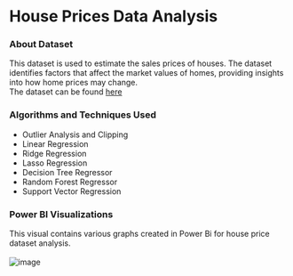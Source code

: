 # House Prices Data Analysis
### About Dataset
This dataset is used to estimate the sales prices of houses. The dataset identifies factors that affect the market values ​​of homes, providing insights into how home prices 
may change. <br>
The dataset can be found [here](https://www.kaggle.com/datasets/sukhmandeepsinghbrar/housing-price-dataset)

### Algorithms and Techniques Used
- Outlier Analysis and Clipping
- Linear Regression
- Ridge Regression
- Lasso Regression
- Decision Tree Regressor
- Random Forest Regressor
- Support Vector Regression

### Power BI Visualizations
This visual contains various graphs created in Power Bi for house price dataset analysis. <br> <br>
![image](https://github.com/user-attachments/assets/526c57d6-4548-4c37-bbad-5793b40bdeb0)

